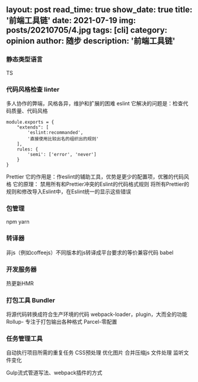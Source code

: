 layout: post
read_time: true
show_date: true
title: '前端工具链'
date: 2021-07-19
img: posts/20210705/4.jpg
tags: [cli]
category: opinion
author: 随步
description: '前端工具链'
---

### 静态类型语言
TS
### 代码风格检查 linter
多人协作的弊端，风格各异，维护和扩展的困难
eslint
它解决的问题是：检查代码质量、代码风格
```
module.exports = {
    "extends": [
        'eslint:recommanded',
        '直接使用比较出名的组织出的规则'
    ],
    rules: {
        'semi': ['error', 'never']
    }
}
```
Prettier
它的作用是：作eslint的辅助工具，优势是更少的配置项，优雅的代码风格
它的原理：
禁用所有和Prettier冲突的Eslint的代码格式规则
将所有Prettier的规则和修改导入Eslint中，在Eslint统一的显示这些错误
### 包管理
npm yarn

### 转译器
非js（例如coffeejs）不同版本的js转译成平台要求的等价兼容代码
babel

### 开发服务器
热更新HMR

### 打包工具 Bundler
将源代码转换成符合生产环境的代码
webpack-loader，plugin，大而全的功能
Rollup- 专注于打包输出各种格式
Parcel-零配置
 
### 任务管理工具
自动执行项目所需的重复任务
CSS预处理
优化图片
合并压缩js
文件处理
监听文件变化

Gulp流式管道写法、webpack插件的方式


